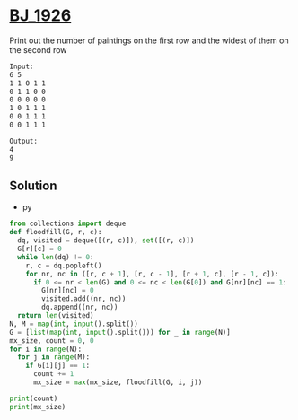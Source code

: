 # [BJ_1926](https://acmicpc.net/problem/1926)

Print out the number of paintings on the first row and the widest of them on the second row

```txt
Input:
6 5
1 1 0 1 1
0 1 1 0 0
0 0 0 0 0
1 0 1 1 1
0 0 1 1 1
0 0 1 1 1

Output:
4
9
```

## Solution

* py

```py
from collections import deque
def floodfill(G, r, c):
  dq, visited = deque([(r, c)]), set([(r, c)])
  G[r][c] = 0
  while len(dq) != 0:
    r, c = dq.popleft()
    for nr, nc in ([r, c + 1], [r, c - 1], [r + 1, c], [r - 1, c]):
      if 0 <= nr < len(G) and 0 <= nc < len(G[0]) and G[nr][nc] == 1:
        G[nr][nc] = 0
        visited.add((nr, nc))
        dq.append((nr, nc))
  return len(visited)
N, M = map(int, input().split())
G = [list(map(int, input().split())) for _ in range(N)]
mx_size, count = 0, 0
for i in range(N):
  for j in range(M):
    if G[i][j] == 1:
      count += 1
      mx_size = max(mx_size, floodfill(G, i, j))

print(count)
print(mx_size)
```
